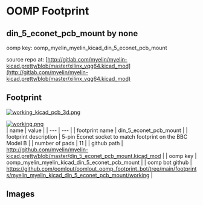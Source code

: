 # OOMP Footprint  
## din_5_econet_pcb_mount  by none  
  
oomp key: oomp_myelin_myelin_kicad_din_5_econet_pcb_mount  
  
source repo at: [http://gitlab.com/myelin/myelin-kicad.pretty/blob/master/xilinx_vqg64.kicad_mod](http://gitlab.com/myelin/myelin-kicad.pretty/blob/master/xilinx_vqg64.kicad_mod)  
## Footprint  
  
[![working_kicad_pcb_3d.png](working_kicad_pcb_3d_600.png)](working_kicad_pcb_3d.png)  
  
[![working.png](working_600.png)](working.png)  
| name | value | 
| --- | --- | 
| footprint name | din_5_econet_pcb_mount | 
| footprint description | 5-pin Econet socket to match footprint on the BBC Model B | 
| number of pads | 11 | 
| github path | http://github.com/myelin/myelin-kicad.pretty/blob/master/din_5_econet_pcb_mount.kicad_mod | 
| oomp key | oomp_myelin_myelin_kicad_din_5_econet_pcb_mount | 
| oomp bot github | https://github.com/oomlout/oomlout_oomp_footprint_bot/tree/main/footprints/myelin_myelin_kicad_din_5_econet_pcb_mount/working | 
## Images  
